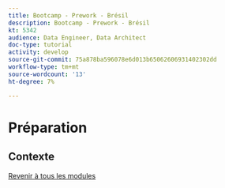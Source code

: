 ```yaml
---
title: Bootcamp - Prework - Brésil
description: Bootcamp - Prework - Brésil
kt: 5342
audience: Data Engineer, Data Architect
doc-type: tutorial
activity: develop
source-git-commit: 75a878ba596078e6d013b65062606931402302dd
workflow-type: tm+mt
source-wordcount: '13'
ht-degree: 7%

---
```


# Préparation

## Contexte


[Revenir à tous les modules](./overview.md)
